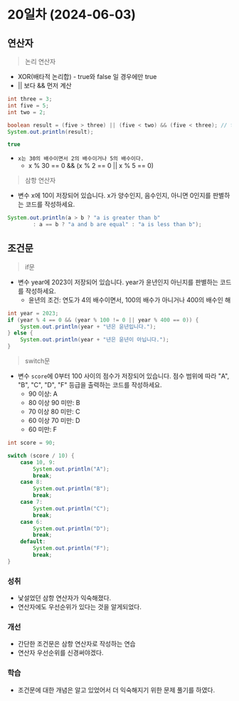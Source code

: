 # 20일차 (2024-06-03)

## 연산자

> 논리 연산자

- XOR(배타적 논리합) - true와 false 일 경우에만 true
- || 보다 && 먼저 계산
```java
int three = 3;
int five = 5;
int two = 2;

boolean result = (five > three) || (five < two) && (five < three); // true || false && false
System.out.println(result);
```
```java
true
```

- `x는 30의 배수이면서 2의 배수이거나 5의 배수이다.`
  - x % 30 == 0 && (x % 2 == 0 || x % 5 == 0)

> 삼항 연산자
- 변수 x에 10이 저장되어 있습니다. x가 양수인지, 음수인지, 아니면 0인지를 판별하는 코드를 작성하세요.
```java
System.out.println(a > b ? "a is greater than b"
        : a == b ? "a and b are equal" : "a is less than b");
```

## 조건문

> if문

- 변수 year에 2023이 저장되어 있습니다. year가 윤년인지 아닌지를 판별하는 코드를 작성하세요.
  - 윤년의 조건: 연도가 4의 배수이면서, 100의 배수가 아니거나 400의 배수인 해
```java
int year = 2023;
if (year % 4 == 0 && (year % 100 != 0 || year % 400 == 0)) {
    System.out.println(year + "년은 윤년입니다.");
} else {
    System.out.println(year + "년은 윤년이 아닙니다.");
}
```

> switch문

- 변수 `score`에 0부터 100 사이의 점수가 저장되어 있습니다. 점수 범위에 따라 "A", "B", "C", "D", "F" 등급을 출력하는 코드를 작성하세요.
  - 90 이상: A
  - 80 이상 90 미만: B
  - 70 이상 80 미만: C
  - 60 이상 70 미만: D
  - 60 미만: F
```java
int score = 90;

switch (score / 10) {
    case 10, 9:
        System.out.println("A");
        break;
    case 8:
        System.out.println("B");
        break;
    case 7:
        System.out.println("C");
        break;
    case 6:
        System.out.println("D");
        break;
    default:
        System.out.println("F");
        break;
}
```

### 성취
- 낯설었던 삼항 연산자가 익숙해졌다.
- 연산자에도 우선순위가 있다는 것을 알게되었다.

### 개선
- 간단한 조건문은 삼항 연산자로 작성하는 연습
- 연산자 우선순위를 신경써야겠다.

### 학습
- 조건문에 대한 개념은 알고 있었어서 더 익숙해지기 위한 문제 풀기를 하였다.
